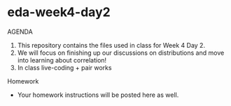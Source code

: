 # eda-week4-day2

AGENDA

1. This repository contains the files used in class for Week 4 Day 2. 
2. We will focus on finishing up our discussions on distributions and move into learning about correlation! 
3. In class live-coding + pair works

Homework 

- Your homework instructions will be posted here as well.
